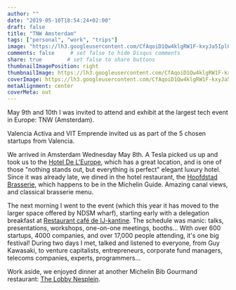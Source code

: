 ```yaml
---
author: ""
date: "2019-05-10T18:54:24+02:00"
draft: false
title: "TNW Amsterdam"
tags: ["personal", "work", "trips"]
image: "https://lh3.googleusercontent.com/CfAqoiD1Qw4klgRW1F-kxyJa5Ipl0Vl7lmQ1ef8SWDGbtcuDuUiHV8HkNN702_pyJ8TxT6dxvnSzyudr9ua7Za53rO-_eA8w38A3cjxjt6Bnybqw6AnNfjCosDdj8ihrFy471jMk5mU=w1920-h1080"
comments: false     # set false to hide Disqus comments
share: true        # set false to share buttons
thumbnailImagePosition: right
thumbnailImage: https://lh3.googleusercontent.com/CfAqoiD1Qw4klgRW1F-kxyJa5Ipl0Vl7lmQ1ef8SWDGbtcuDuUiHV8HkNN702_pyJ8TxT6dxvnSzyudr9ua7Za53rO-_eA8w38A3cjxjt6Bnybqw6AnNfjCosDdj8ihrFy471jMk5mU=w1920-h1080
coverImage: https://lh3.googleusercontent.com/CfAqoiD1Qw4klgRW1F-kxyJa5Ipl0Vl7lmQ1ef8SWDGbtcuDuUiHV8HkNN702_pyJ8TxT6dxvnSzyudr9ua7Za53rO-_eA8w38A3cjxjt6Bnybqw6AnNfjCosDdj8ihrFy471jMk5mU=w1920-h1080
metaAlignment: center
coverMeta: out
---
```


May 9th and 10th I was invited to attend and exhibit at the largest tech event in Europe: TNW (Amsterdam).

<!--more-->

Valencia Activa and VIT Emprende invited us as part of the 5 chosen startups from Valencia.

We arrived in Amsterdam Wednesday May 8th. A Tesla picked us up and took us to the [Hotel De L'Europe](https://www.deleurope.com/), which has a great location, and is one of those "nothing stands out, but everything is perfect" elegant luxury hotel. Since it was already late, we dined in the hotel restaurant, the [Hoofdstad Brasserie](https://hoofdstadbrasserie.nl/), which happens to be in the Michelin Guide. Amazing canal views, and classical brasserie menu.

The next morning I went to the event (which this year it has moved to the larger space offered by NDSM wharf), starting early with a delegation breakfast at [Restaurant café de IJ-kantine](https://www.ijkantine.nl/en/). The schedule was manic: talks, presentations, workshops, one-on-one meetings, booths... With over 600 startups, 4000 companies, and over 17,000 people attending, it's one big festival! During two days I met, talked and listened to everyone, from Guy Kawasaki, to venture capitalists, entrepreneurs, corporate fund managers, telecoms companies, experts, programmers...

Work aside, we enjoyed dinner at another Michelin Bib Gourmand restaurant: [The Lobby Nesplein](https://www.thelobbynesplein.nl/en/index.html).

<script src="https://cdn.jsdelivr.net/npm/publicalbum@latest/dist/pa-embed-player.min.js" async></script>
<div class="pa-embed-player" style="width:100%; height:480px; display:none;"
  data-link="https://photos.app.goo.gl/twHDDZCu4VcidhJB8"
  data-title="106 new photos by Jorge Cortell">
  <img data-src="https://lh3.googleusercontent.com/czr-szb1nOu9slqfr9yxrvTd94wXxUR4qu5AYQ83y3BdbQNrnTjhckbomRxcCeVm8MtJk7XRyjkKx-niN6j1tHuJyDnMCOKaT5gfLkATooay3Xb0RqKltkk5z4Wn83K-K-jHeAkIjLE=w1920-h1080" src="" alt="" />
  <img data-src="https://lh3.googleusercontent.com/lnRTzQx5s2FarLYvuV8G2pV3CdEOv0zxaE0cn9i7CzvZLybR919dqDm9oMV-RGDO5Q4nPXIgOWp6pkjT2iwpgFbKyxI7kT2OR_9xPls76VJtg-adxYgGnuLXC_phzOtl8_O7SMcYl8I=w1920-h1080" src="" alt="" />
  <img data-src="https://lh3.googleusercontent.com/_xwI8oHXuWbdiWn2wZlZD54HThfU1JQmRKNF_8A0M_1F4ko_hDDp_IzfAGSb60avBDYOtqMMDI_EhCARD1d546u6VmaNhORfmm_NM7c8EXmzPKkOT6E-4sbn1zasNSQuY8nsYtRk7Y4=w1920-h1080" src="" alt="" />
  <img data-src="https://lh3.googleusercontent.com/MLJXqdoFymb0NTBPixU-azgSmjsjhsj4zVeBBxNJ0MGDE7AGBZnheHP1BSFUYOrX_77daXjkhNXRd7sakUttkNKHOgAPw_QRfstbo6ysd5P3egr7pHib9qBPX9YE86h5NX0yw8qCSRA=w1920-h1080" src="" alt="" />
  <img data-src="https://lh3.googleusercontent.com/VmTuhE2PoJYl25kUfJEl6MzsF3prYSr-UjNbzxFF14scyQnyMJfbICEHM3acvIsyQ_k3esgYnpjJ6LkB3qJW-fhisOT5yF1QRjorAKM10KRZCTmEWg41x9zU58PzImr5oTHNXDZXpVU=w1920-h1080" src="" alt="" />
  <img data-src="https://lh3.googleusercontent.com/ZOIXt-5IHGvM5Jk-xigc9BEi6l2vpd68AjGwgdW5yXa2weYolNgbmS6J6toRSkA-vUQ6pHl-Wlg4myP4XhjUTZH2gse8YCpWrfpRhgiAq9HE_Qc-1lydfoo7T0gmGUUagTRc7C56J5U=w1920-h1080" src="" alt="" />
  <img data-src="https://lh3.googleusercontent.com/rLTm6EeaK_OzBHaz8dxaI0lJr_ctGd4D_h5e7Ytt5urCwIjnYc39ol7xNep9x2n9Xnu_e27w_5qnsbFe88B5xNxYJW63eqpYkSDWko1n0gx1HHiJNSuBv5oXUf-aKi8AU9JlehPSqfE=w1920-h1080" src="" alt="" />
  <img data-src="https://lh3.googleusercontent.com/Tzbm9q15a3dU-6u0hW3tBtDZHu1wRpBy81KBAnVYZEKKUThuQWb7mVMqswmIUBvUnj9aLzH7H2_LvCIL-FW6df_Mv2EE7TaG0ORoC9xUkV1bLUVNlFw2ij9_8B18QQgiWUeGcNCqDXA=w1920-h1080" src="" alt="" />
  <img data-src="https://lh3.googleusercontent.com/lo4CFTcnpSHPws3wzsWwupgqVpBnzD2fEIsf68fcfDBz-FvYLsWGzOlSzkB6u0G-fT9bdWRdhN2j7esPxpsSdeKA97X-gFZGRl8NloSbotOmT6cfDjoZFogj17TqrGgYd3YIAVa3bMI=w1920-h1080" src="" alt="" />
  <img data-src="https://lh3.googleusercontent.com/3-gV-31wGtvwfZqphPEPKFDNcoMu3o2NYe5lUIBghutqhQ57IwF55mSXCM7oNOkr1OXrHz9bRPEryZZoZ3jd3G6iMyDB3yqw3YDruEwCJX4GGw-alYq_5LTX_HnLNVP-Gel61GXBpc4=w1920-h1080" src="" alt="" />
  <img data-src="https://lh3.googleusercontent.com/3A1ChTnlwQmi7kocqHQ65gmYpvdBApmdB2mdos64VRWzZ7-9SJLV1zHSeqcU-EPNCBmtyiHIYJ0fqE4ZD5c8W1zITiGgEM6V5_xRbCdzj6X2awFsBOqgAtaGRf2UuQjKK9ZiOtd24PA=w1920-h1080" src="" alt="" />
  <img data-src="https://lh3.googleusercontent.com/G3_ItVoQeAYTG6jVKjKxWj9_8ALWjtCWcz4tGJDsW5Dob7J4CDLtpxzNse8BU0Fln_o6-rnP5gJR6376XaV1ykIEcTVvnPfZqz7GfbiPht28AC9kIX3IKeqTp1FJQxlckV5Nr_rsG80=w1920-h1080" src="" alt="" />
  <img data-src="https://lh3.googleusercontent.com/6WhN9lcgPBeCRjpOzIQxXAbsbMIXV4iIPnJvWmraM0-P3CcrcGNM24YuKWmUNhP6gx_-Q8A5G-qVlQI1l_3rGe2m_dQ_xI1vCC8sxAGYkB-tv_m0LHmDKImGpqnMAUpSkkvouwM9TpE=w1920-h1080" src="" alt="" />
  <img data-src="https://lh3.googleusercontent.com/_LmH2-LjTUfvFo6I_C6B1HQPUDCC2yw2tR-U0h4LJ0U_dURuWTqYKfWLvkwQpX8DG-4Ziu1CJuN0zw1nuOF41RwlVr2ISh3SxjOWAv9ie2U_e_3e2EkVV5__2gPsk1x-vA4w2b_QH24=w1920-h1080" src="" alt="" />
  <img data-src="https://lh3.googleusercontent.com/2yM2oxcBoRQxgd451HALERNtgdXDhSQAhcOwoxz8cXyvPOeDQz5QUd5zfa6asuMx8rZSZ-eexK1EkrA_Lvv__nCeTSiwrStDrBy0Rt5-9siaNKAH12f_3nCp7MtNMgKV7ZHcLy_0D6c=w1920-h1080" src="" alt="" />
  <img data-src="https://lh3.googleusercontent.com/eU4leCTCgz8PtWFBL3OpUgSOAK_TZRPhsxsqDFbADFR0hLUQvKnpFQ7mK6q23KxmIQdTs21eTUvoT9WMQ3L3IwIUf1g1N42wn7WujIugIsc3FvTawgeOznmRyXo2HNkQ7_cUUMs5m0Q=w1920-h1080" src="" alt="" />
  <img data-src="https://lh3.googleusercontent.com/-wxt18qWr53FUXuI4akPKzTC-HHhv5oPQnXuEPHv3_cn3V0u_vfJaiwqX1UCuRDGH4Rrev-um5ukWhl6kgHYgJ4EzDxsw9jco24gu3ZtAlmfJPHIVTru2xNbcpARuW4HkKMLMGuHd24=w1920-h1080" src="" alt="" />
  <img data-src="https://lh3.googleusercontent.com/_VhjSAOdio3bmqEQA4LXND3NrIIhgGdZFiuxLCm_Y849fZR50zQVpCBgiXHEffFfTx0XZdBYyC00WlG71eCUVV6SDiQKHLlHY8yd0T2_Kesp5ruyT7KWxlh8B_DvrOFNWNU9t3zaS1A=w1920-h1080" src="" alt="" />
  <img data-src="https://lh3.googleusercontent.com/MZ_a4LGNOvuijmwyqZPCaOCT-8VB8TqcyTs3x_rhayKbAOnauQ_9WfMWJFvhbrl8rlfMAzp4XFtsecZsf4sZZBvJy1q8ZYLjtZ2cfGn2QczxA7mHbhACYAJMSFhZ32QEnDL_zdU4kV8=w1920-h1080" src="" alt="" />
  <img data-src="https://lh3.googleusercontent.com/Zoov1QHvQyT3IeiDkvaseEm30VqbCutB7dFKm4aAOTajKPMUY89GU68uTcib8KdEB2XtcPA4ijmjlxbJZ_ZfYMKoSTg2Q3YmFxj6Ly-9BSaG4ak7mkQeGyh5uZDqoD56P2WU1M3_o5o=w1920-h1080" src="" alt="" />
  <img data-src="https://lh3.googleusercontent.com/6mEbhp_c7OdLSN_EW6lOsGKYpAPko-qqZgZB7lUWWbjqeTz9ZjFvdN7iQL88rvhKhMvxtXAA6lM2i48NeksVEYvjgjoaHgT2z6hgEbCw-rH9hkYDDdFb-Atk4RhroFLyJWByeVdavfw=w1920-h1080" src="" alt="" />
  <img data-src="https://lh3.googleusercontent.com/zfhyfGeezzjpv4z0Q-v_jltxnj7DcEkau6uSreiT9BKimo9vPcTRDImRYCZDdbIkK7ZsXsVzpj7W6LcgcuvG5gdP-7o6G0Yb6kXhUEn9i-Kv-6_bXVKGnYyQGqT8ZBWOsQIGYraD2Tw=w1920-h1080" src="" alt="" />
  <img data-src="https://lh3.googleusercontent.com/P9NtF2_WgxNJ9fIXs_RPSTE_p411FJVeMntbWQ6yjjeX1Bf74-dq5hJ5of0oXvxVdPA20MhOmaYFID5ObrIYI2R0GAIkdqAd1Q3o_y5MjnBqmxDKsege7Nox2qqY_6YYaha1KDHpNOc=w1920-h1080" src="" alt="" />
  <img data-src="https://lh3.googleusercontent.com/hBqzR8iL19O8pJt_T82KdQsZLw7y3Kgd8FP9M0OP5fMGxHkaCnEu3WN_Z3eKvhzWeuf9rQgGqS2eNfLm-W480KuurD8I0iYJtBqMT8wZjwyyJkgSl3vMAkvBoCX_-DGzxOTp1u8a3AA=w1920-h1080" src="" alt="" />
  <img data-src="https://lh3.googleusercontent.com/i8WlGpD09XX_BqJmL0-X9Zfqe0ZhrW3qDqMrx5zQpmQQl8U9dhhrlXNyWgfM7JSb6-Y5Cjrj24-prRvjt5b39urZAtdxWhAIL63tjtXH-6aElLH8Bo_tKES6k5Ctu-JHIPZEhSblYDg=w1920-h1080" src="" alt="" />
  <img data-src="https://lh3.googleusercontent.com/zXhv2u0GOc9FfmzHbxVxdk8ZvH-yC6vHvar70JnYHxQSnSt7kY7qZ_s2X51jEI5JyQ911XlAUFXCVIZ09uRI8evJ6YUkpm-QNz2NBhEyekaGP8Nk96HFRRtZgbE_IH22jmZ1F499wfc=w1920-h1080" src="" alt="" />
  <img data-src="https://lh3.googleusercontent.com/Tno-EzQ3o5Te2u6zziQXQsO2RJbqMMvRaRS7bRgp-d7iXhfLW51Ba9jED5HdUEjHNcFqha03UjaBv6g9UP4-WJpbJVZ4ELDzST9cE3fXWqdmtVRNlDNo68Ql-4GA7pqf4PgwrBouD-g=w1920-h1080" src="" alt="" />
  <img data-src="https://lh3.googleusercontent.com/6FRnqvjs-2NIEGAbxyHhhq5R6KjDs-bwQDDXLbzb7f_gafABSDVrKOE8dXHOSQ0F6rJmWo2dreplbLClhpxVjhkt1Hk4_P9rCrU65vG61Ok3ZS3D7CGttovN6fLK5mXvmpe7AxOXCL0=w1920-h1080" src="" alt="" />
  <img data-src="https://lh3.googleusercontent.com/UYBq_FCKtz4X0as_UIaqUVuYzx9hwnSGqt-U7ovtj7ZVman9BsLk80SeG6xmwKXsGL33aTUijnpOKZwm5Hj6wAij4bLR6Cc_cVZngrSP4h523lsloPU9BDjHGXk478Sn8nIYsEOiExs=w1920-h1080" src="" alt="" />
  <img data-src="https://lh3.googleusercontent.com/6Fd7enZONghd2iXIF5l55ZxWl2Uyt3bXtNsLb4iZIX9v0Yh9pUH1cOvupDaFiAh73r7B-TnR3eipsZgFgVgffhL4Tud-COUj9xs5ORyfoGQO3nm_m2Odf5EFtBy2nmS-SKwcQiuf6BI=w1920-h1080" src="" alt="" />
  <img data-src="https://lh3.googleusercontent.com/TW1WTKxaLKJDC_n9ZHw7zG0fa7qHb9V6ODKz0XSgNdoSu1LaxS4Up6VXEgbjNSXmwwY2AP4LU051ro_NxpqrWOUgE3kRsGgLUcZTZN3VcaDHkcRyyRDMtSNkBxBbYdXXcuL61sflUJw=w1920-h1080" src="" alt="" />
  <img data-src="https://lh3.googleusercontent.com/InY85X2SfoX1GIDhIBb5qKYrOnRW3pnFSa-wLldB6SKa3tHLviZIcz0p3AMZNTu0vx7Two1ahl22FyjQtK5MJLMKKTntkV5wt5k710xhm2bku9PYhHIvK8PLlauCW_JVliqGfUZLA_w=w1920-h1080" src="" alt="" />
  <img data-src="https://lh3.googleusercontent.com/DlH5c8d0uINHA4vUgXFa-baYoCtCdr3wU0X0ih3CKq3PbdtGa8YTEWoDgbaapvCdwJzUhoJ_zTkviCJw10otkTyClMKeDncWLlAwOD2_Au9XckSWWx_ZyCe3Y62pfS2Eb6cuyBCAULU=w1920-h1080" src="" alt="" />
  <img data-src="https://lh3.googleusercontent.com/AuN-gboJrzSL59Y_h0pcJJGtifTHGkzgjrTHGu5xos3IUyUexNCLqhdRWdNzpcVgUP7Tg3f_qOK5QN2_ybhGbHIGrZfUjZr4J-5h34uontCvE890VQZrjwyDv_0hVHXhC1xVlGuD81s=w1920-h1080" src="" alt="" />
  <img data-src="https://lh3.googleusercontent.com/pmyHpNMlTzTqyEf41XAJHTm3qWu9ItnEztu9rPLl13AwN9B4criVzGwRWmXotKKyd-5Zo9LZuphCzKNScqmqGHHOqB4DUyFjZbnp5vBLAbylRwlSSb_kfghvT3uuGvWK67a9AGKvkbc=w1920-h1080" src="" alt="" />
  <img data-src="https://lh3.googleusercontent.com/EnrW5IvggfadjOmzdxi8ZthV03YgriiJ-X0_BdacusTzgifYxpr3Pp5ROWBSH9948ouybHnCR1fLLjMXGBBzGpZNXxRks_TqA-o09o082-jDhrkUjPYcr6ykjAFv2AM51bwmyLxNavY=w1920-h1080" src="" alt="" />
  <img data-src="https://lh3.googleusercontent.com/YzsvZz-SN3NUpaERAnVbqnY2sziahbmzwTl-w_K1rdWB1mGnyaPzrge4LWjERmJVgDYf1UtYqfbaX1wDxM3kP3rmdF9k4MMkMmskp2zxbUm454gzTVfeeWXy4RpyMLz3KAeSnv2LstE=w1920-h1080" src="" alt="" />
  <img data-src="https://lh3.googleusercontent.com/EZTr0zGOop_c7TDTvYt9FtxjyUlWntAd1VWcaeZqYJ_9QK5QpqEcEX_095Q8ENeHAD6VJzVO1thKqJjo9Tt2khoha7xmX3CTU6ZeN_e5FgsBjypnqmM-rOW_Y3n9-TdnzpPhIQFK8eU=w1920-h1080" src="" alt="" />
  <img data-src="https://lh3.googleusercontent.com/mizlepNa3f-EsnxAQZfKVFpz7HNOAYt4z55cXwMrQbU0FtVjuv8O_RVHDjPU5f3L6-GTJQMhFdiGck06nSI1D6h3ckI1uQ4-Hu7xsTyBBNfa7G_PCCpQEwY0k5gmDJgoYTXHxTeH-UY=w1920-h1080" src="" alt="" />
  <img data-src="https://lh3.googleusercontent.com/J44TSV1Qh1T-H3FdKdr38Hrq97RuzMLE-EGzg6PgDscXkUk8INeXHfrFuKcG9vRj8p0j0C1-y-i-uETfnE4GNhDpnPzhw2ksLIXR4Qb9osXun3ovSxIi5QcuqtZx4XzuD8u0MTLQgHA=w1920-h1080" src="" alt="" />
  <img data-src="https://lh3.googleusercontent.com/0nD0WYJJJDBCSo3k88J9bp4wvk_7snwCc5U6scfhQv9O86KVpyBsYf7W-amIfjLPR9H7oOHu8mKDExyhBGHyNHCCUceLdGwBn8cEL0rcw1TlCLE-89J1TNd2TE1d_FI7ivlqnoYLr-w=w1920-h1080" src="" alt="" />
  <img data-src="https://lh3.googleusercontent.com/IAB2wfMXXCSnpu0k2_wdVAYsASd192SPC7HnPfBkBnQiCXuVUEw4nwrgJFOu75kChB3CJM2AEGGMJarB1hpBojXyk6peEL6wtwmfYEH3t1wY7iWpy-owic6RpVX5qvg3HDtCRIiOcC0=w1920-h1080" src="" alt="" />
  <img data-src="https://lh3.googleusercontent.com/ur73GlZkLKWv7K9cmQtNCuAozgZTlWgn5bMD6l-cfwnlpuyM3QVIGcuEy1NzkeIBnAnIh6i992nqFBqJXDRV2r7L4a7L5rGxcwZy15k1zMJKXXYLvEj0wwmgBQrAKWSi-DUCTCA-x5A=w1920-h1080" src="" alt="" />
  <img data-src="https://lh3.googleusercontent.com/y_PJjjsYOHD3BMQexfv2_iOiYNVyWSZYEJ2SsJ5TS39_L4K407biHJ_VbrTDKWrdebX7qxgOyxUOZ7zIV5wtdIH3SIHk99tnKVDIipXheUwPljXcr6r6tRrU28XTVtESTWT_AzGMTCI=w1920-h1080" src="" alt="" />
  <img data-src="https://lh3.googleusercontent.com/dV2OSlX_ZQ0FYnsW718pxNWo76pmSeD6jX1X3RI774CjW8-81U2zHInpEiU7nTsJxGTV_NsVvNT9gJtsaQpGs_ya4vlu7By-Rg7OmMGqqwq_cZlmObUkDmDH31S7gUHVUVXw5Z8YmTk=w1920-h1080" src="" alt="" />
  <img data-src="https://lh3.googleusercontent.com/g1JSVBzyXafVMGX992YzJ1GcMIr5V6NttYB7vAhpWxmJ0vJCbSr15BhzZryHRIy7BNpJsq6PtmJDSTP3Mo-myNXz3tZfNl4pUoB7yk3BS1bxOUrqHJ893E8RiYrx7kRUAUb91zAuqOA=w1920-h1080" src="" alt="" />
  <img data-src="https://lh3.googleusercontent.com/cotF227I_8D7W5Kb9dTuPZz2r844RocV9xAAy2TLHfcMDgTvujW4HFYWwE8iLr1dzx2Wo1KMr3lVtuuaOeZ0ozmBi4joEJJoKnJfWwlAg9eewbtxTyfTPcIwBD24hk1kjmJGUnpjWH4=w1920-h1080" src="" alt="" />
  <img data-src="https://lh3.googleusercontent.com/N9nQYdRDjroK0Xf7VEbV2I9y5C49esLdoJT6pSO2dMeff9rP6z6MxSuwO68JxJkdru_meOHqiKstJ1zftpNfq5CMmcsONojB17gGV-av99yl6tlHYhBIvl6cBaenHmXJpB-Jofm-UhA=w1920-h1080" src="" alt="" />
  <img data-src="https://lh3.googleusercontent.com/9rMnb_44J4Wdhr5pE2LYNSF_Ul10Ctoq7PCoiNT1DByj0YDxLTJAXcogT0VoKluuP9c3RlisnJEp1LR0Q01xdh9FThqc1hsJ0gTZjpvKWTegn94gD1ORYleOjInrSZrlrHS2RqevRWg=w1920-h1080" src="" alt="" />
  <img data-src="https://lh3.googleusercontent.com/xa8_jhQhs8efxKc7qEhkHUIgevCIMf0D50gROMeyNcy3RIhv_Es2RWehGDZbkBtBlHCjL3jtNxFBs7kxV-vXOZMDmIsRAc9-S5R1tMLsHJaXr2C8eyrXwQoI0S_sBx_UDRfx9kAcf38=w1920-h1080" src="" alt="" />
  <img data-src="https://lh3.googleusercontent.com/ZCoTgGvykUYeMMujOJLgk8R33wC1jEBwL7_HO_daPI6QchDSuhjGqwRhWo6-J04czpxartQzXqRHdasMzyMo_kFd834Zb2KojatuFbFWg-qBSS7pEXCGddHkvXrVZnGG7umhA0xVOLw=w1920-h1080" src="" alt="" />
  <img data-src="https://lh3.googleusercontent.com/ySKq_SGvadvN-aHdlAT0r93b0kcMWemXF5AaFzw_eeK5GnMW_MP1I7XEkHaHyEVr7Nnu-eLKC-towv_ESfjtJCNzNRjixf105VSPcmRaiN7SsWJ7HCTtDem7Rs1URt5HMWskodFVVho=w1920-h1080" src="" alt="" />
  <img data-src="https://lh3.googleusercontent.com/J2GwSieJ04Ar5_PTwgyoZCPOTZ9mbbHjiTHjCmfhdhA9lkMg_qe9ys0q6rOCWORyc87r2KwWHvMBJlbRDH0u9XocA-get0WOUUvhg2gjpUQHY-VPkJb3RPBeVFws9iipgl73JSDubYU=w1920-h1080" src="" alt="" />
  <img data-src="https://lh3.googleusercontent.com/38VBih1ZJxT9laAOkUbWLNekfU5dgZ9B9wuBjxSlp-hUd-CFmOICvB5SZJjDLwh3pgli2254_bNptiXTpdZpyI4leX8CN8SdL2JLpEZZx4XntdFGU8N0YpshD4qxTHrbHi5QJcSYJrk=w1920-h1080" src="" alt="" />
  <img data-src="https://lh3.googleusercontent.com/nJrqdCHSZh-B-kKaFA05rpmLNQnXYwwz6vDl842PIJ0iSdSkj42hzbdHsiH653PyAbhL1WY6JJOTjn3Mh2KlD6UQ8asnm0Gu49VXQ-hIc7UlMfVTL_Qe-PNBfWA5af5I_pajJH01SBE=w1920-h1080" src="" alt="" />
  <img data-src="https://lh3.googleusercontent.com/hLh8JFbWdMCgO0ii87qLmRExK_zbvaxcBu91l70su5AwrRnxOSB4Hlv5mdfx6ezJt6fHJiry4-FPgZNVkhZ-mo5Fz9XeLFxEUQV7MVwyEiQRikeSK04G-P1EXxXXEeU2r92vAmOFwR4=w1920-h1080" src="" alt="" />
  <img data-src="https://lh3.googleusercontent.com/2j_JqLpfZIEzZtV2ZqjbnzfD5dllZwgm04g1Xjn0RagLmQudPUwOrNutQHSwNOW_o98Y34G8kGk4Ad-TDycxCsv6MA2gh4f--gLRp7qNzpSXOT6eO3BOo7V7OgrpCtL046X8GM2aVuk=w1920-h1080" src="" alt="" />
  <img data-src="https://lh3.googleusercontent.com/wKsgDTXipV91gryLvKMr-_wrVUZKv6KuU0-tMUJ2DE_6JRL5ZzaTBik-Cpu5XUgd-kj_SZQh8Si05kFejSUCi2p8uZdqlYD45UapGskBGChbFFdO-FDZH-NyVIKmYpKOIq3x2Uuzqco=w1920-h1080" src="" alt="" />
  <img data-src="https://lh3.googleusercontent.com/Rxv1vG0nxnaIf4fBapH9HdSkviYksh-sIjAqRqR3IuDjVe4eHuF3JTHwiLHhJnAhZkSqx7osKBirz2YnBJchuC2ojVjDbUPiCKdWQlB3eCm_ddiAowuXOE9bGCmXN6LTHZ-j8p3WpnU=w1920-h1080" src="" alt="" />
  <img data-src="https://lh3.googleusercontent.com/enrMXozRlU9CPTyX-1dXmNRMoOTeIo-nDlFFRZ33sY1KyDm0usMuNEvNRoIWekryKoHlMSEk8hU4_fdZEZLgwOfFzuBYpHyYFwyshfWN9aiTh1y43zHIInBMbsK7U_cEUn2m0OuY2T8=w1920-h1080" src="" alt="" />
  <img data-src="https://lh3.googleusercontent.com/_DZ9X5wTYQKUtYHJZuTDfNx0r0UuilIBlS3ANo1lDhqHnvmBeASnzALwxVlu-cFm1G_O_iAkpvFhV71fLX32GWFIOHdLf7_0U-XvMKgaVcQi3fDoRYqS6mQ7JWzLzgVlfW_ntMGSZNo=w1920-h1080" src="" alt="" />
  <img data-src="https://lh3.googleusercontent.com/9-gatDzLc48cd93QJvhRz4fkGU7ikKCGZRZ7vCfH02KPJax_8Q5wjHixd57KddELWzhAUe-dnZFjwkJy0wMqO3azrMOEh6fgJKfpjxv8QOaCvG-49785BWJKYkF7HletFjr4S_eVknc=w1920-h1080" src="" alt="" />
  <img data-src="https://lh3.googleusercontent.com/iF__hCSk_xdLrQQ3Fv0nt0dbZca7JrWBC2XKk3_NkPhbzw-kZV2ujTFO9A0IrkUp2xKl_AY_RgKeKunEAMDJW9LLL2seQ6zj9OGX8RqcUaODByShpNUthTQVws-3VsxTeHHqO20Bg8g=w1920-h1080" src="" alt="" />
  <img data-src="https://lh3.googleusercontent.com/6BJ80wHCyFp08FNYd97Ibpp7ZllU7nUyVkwCKlUou9DyCh9NsmR6eCsFXS0ARuInpWVJ-zZxM5bkFTFm3t1jgHcDiv6o6FfupjO0PP_vSHwMmbv7JYr2-r6b9_YLuyTmTFMMhvl2Utw=w1920-h1080" src="" alt="" />
  <img data-src="https://lh3.googleusercontent.com/RGysR67j75u1WecL0bFfbqx4n2_QgE-yDV6HTDGUj3X8gKgN2q6ZTjXdGfbpxUA0o_6ZHfmQR2vykDwUwgcFf0IA6isCO488JVNQTKXaZ0a85RdKLWsWuA-STI6IDd3anZFdna1akb8=w1920-h1080" src="" alt="" />
  <img data-src="https://lh3.googleusercontent.com/QChxr2_VcLl57VjrSd0ebTbN2KmcjXrqZhySq0ss74M9Etgk4GSMKhjzWEKzWW_z_QOA8rZpYoCtfz_mtdS5VuVhtfOEqjIL3BVjaTwIaUgd0mxW5U2ihVB6UaAXzWrxnE9qWlVJgWw=w1920-h1080" src="" alt="" />
  <img data-src="https://lh3.googleusercontent.com/ALBt2elAI2LE3T8dmlNXus9eqyTmwpD9TloaPDCdcbIuFieYSBCIKUl2kkplG6zDKLe9kI2dDs6WMOSCvqm52ofMDzI6qACneeKopVdv2eEaAvKTm1dfJQfVcBh0b_Qpn5tJbeb25i4=w1920-h1080" src="" alt="" />
  <img data-src="https://lh3.googleusercontent.com/-n6k1s_dSzniDOJXSZZxYIM7ValMFfBXZqdu4GE9xu87aGj6eIbPPECR4qUT60HALHZ2r9ojJGYzmwAv7pCRP_NCY5bQ7kkwr_2vuLm-OARFyarWNohogfJ87fP-XZpPNQqzxrmSGtw=w1920-h1080" src="" alt="" />
  <img data-src="https://lh3.googleusercontent.com/LSmzkPzsqDDn2qsYbZsLSudGfnLccRDDISogBO5HLQxWMXzgb0-jQe79wLoepySUs9NrMRQ2Hhy9Ijs-PMxRwdlFJXR5RoXbjg6V_EI4hVlRIhukUt0t2GaR007u8XSTyB6KuxSNl38=w1920-h1080" src="" alt="" />
  <img data-src="https://lh3.googleusercontent.com/wqBL5C8bfDht3PhtAmSrE-7Co1M1kNGN5QrIn4nXfuRoY24_33zUzEmUl8-7SbQUZEUcLre0TZBFdrZ_3cOc_3V_sLsJtViXqNGq1wUhgtw4XsmIkC0oqriavrb3zXVjA16Wqe0QVDw=w1920-h1080" src="" alt="" />
  <img data-src="https://lh3.googleusercontent.com/2-BcVPXZrSuHwttyJL-CxswzyF2RY7yfRfSI8mY3Lcp9ThtuKHpLUQaCUu_5d8vM7J8HYuqc-bJGfdjt2TDDFMdNu3ATRP-h9BpTGcc2heDJPk1sU4tbvz-IGowOpFc1BNjjd1PoZYA=w1920-h1080" src="" alt="" />
  <img data-src="https://lh3.googleusercontent.com/wrRGg2GwTS74-VnPA0lnGED9iqXl9HuPLvoMTPDcxPZ8mMNe7B_MshgD6GSDN8j1vg0yZe_IJyKxcpINYwqhmnyhDKq-MH3tfXIdkSNjYwamjLlZf6_082Vd18Fp-a5fUDrWoB8BNt0=w1920-h1080" src="" alt="" />
  <img data-src="https://lh3.googleusercontent.com/AfoFR3pQN4KZRtI_Xs38LS2fF2vmQgNtXPLwRNihmmsIB0zGm7GcH9KNyGVYPUDHcsWiIJ9YRlYrlpOtBnB6K9Er09_lVq3WrnxGVnlVoruN__8-nqZouMNiNGfn-3vJjrwlCkTXYSk=w1920-h1080" src="" alt="" />
  <img data-src="https://lh3.googleusercontent.com/T5sY_E99BzSLNCkbJdOjUWnw37-ZwKlW--8BNZCXTqaOT7d3vuQyn7Jz9is_2Vk3k5o85ztRqJXzBiaQYqg1-HiAwUmTTWwuHDpvubEwSrwaRhpUJPBX_xcHCNXJ3wSvDiW7d7Z6CB8=w1920-h1080" src="" alt="" />
  <img data-src="https://lh3.googleusercontent.com/Y6r2t5ry5t7EoqEcFBGGpZpP43u-mNbuE-_E9YffxGvYKinqeiYYiwb4PkREaFBFbsUgG_wQmdatJ7f-C264t4pW_E6o6jQogQs-_TW-vMXF_TyJTUmUkKv_oRvfAh0r5f3mNWSfzSI=w1920-h1080" src="" alt="" />
  <img data-src="https://lh3.googleusercontent.com/n1mpbSzR_im2TWr-Y6COXK7hlQmMsbxCAkG6-AY0FFdT3hVCtK-z93FsqPlyRNW46wL1GkvwbbA44QCWT6L4kQzef9n-6sYEGad8PUyhqFqkqPjl3t3a3a3wDs0BDid1gsT5cLbOiDU=w1920-h1080" src="" alt="" />
  <img data-src="https://lh3.googleusercontent.com/4Q78tJnaWVgZguc8jax5IjYIqRGMIa7gGKNeAtHmTi6uf_B4vFTDme-8YORnpsOhjp5KV7ztSgLyejw4lUhkRavfoUTdiGhviPpAlDebpq0yq7NcYe6sNTqVODUf273xgLeTZW6c-cs=w1920-h1080" src="" alt="" />
  <img data-src="https://lh3.googleusercontent.com/V3TfujEThSSES-3JL5BYVZdRljrPbPOQb1TO0cjpRK4O893hpqy4kXWP2aneuGfuQSPwzMGrKVjX-Y67RuudwIZ4ff7hE8jQKh9K0wRlZ7CTmWNFT0CGE_ljjIpVTv5cGFZOMu5RRWk=w1920-h1080" src="" alt="" />
  <img data-src="https://lh3.googleusercontent.com/SojDHswnu_nf-BaMo0L5jwKXACUeSS7Ek4DJEg18MbijyR0WuxDW5Tz-QIDIV9CMFrShuQLX-KrwxJbfdxf9Et4bedqLOKYBX2wfhX6YPte_aTlv6lWZSiUaDUWCGp2RwknobN_scac=w1920-h1080" src="" alt="" />
  <img data-src="https://lh3.googleusercontent.com/S9I3M93MeUtDP0ZZs_jyD1clRRsyGIORj2yKL9whZ1nSZQdB5n8FuNAM5mR5XPvxUrrzFVXFKGE73j22Hg8zn1J-B1tYTo0Yw7N4nc0XkAMNug_4-vF0ylsmJFhkcMpIq0gBkpyWSjM=w1920-h1080" src="" alt="" />
  <img data-src="https://lh3.googleusercontent.com/QJduxozBS86nRXocWDtIwo3-obcfx84c9YLDNMEh0uiU0CMYv15TzSjB5gBcNsxqaM0gzsz1nMqC5QpJbT5Fp8IdjAS6rO2PBG99178G-tbuB9BbgykGUMWL9SeMaobTxiTl0oxwCQU=w1920-h1080" src="" alt="" />
  <img data-src="https://lh3.googleusercontent.com/dNPHRbOaMfTkwPvv-gettZSqbTzep-xpmQsV8FO6G1Z2OJQktvSIRXUJsTxMDyqmjxgcJRggk3PkaCT5twOnOiD_lNczcCU14dayEDbNrH0uCml3BSYDX6iz1Y_JCqpef03LX3V8CCs=w1920-h1080" src="" alt="" />
  <img data-src="https://lh3.googleusercontent.com/DXF40pnMjXV7b06719mvfa_Zen-RmVS4jy-aHqidERK4CtB56Iq6__Xr02ALmY6ujGU4_1uporKldbmGZhO3RseYg2gxyfIjIE4JqyVQXMWA7gF3yj167pVkp5rCX8yyENCBavpwJIU=w1920-h1080" src="" alt="" />
  <img data-src="https://lh3.googleusercontent.com/1w5k_ZuQJE_MVSGjKobZszVgM2dDytJ3n4zToBjKcCExfyQAnuhEZheA-Qxu65-4QOO5l-K2X7NuoZ6YUbDethcFsFlMcfWrutZE61F-q_f2PEX392Rwkfz3Ke80NXecSdHYuUEKxIg=w1920-h1080" src="" alt="" />
  <img data-src="https://lh3.googleusercontent.com/v4TOy70RD6W4AnrLgl5w9q0N3qPF56OqFxhHlNiVLw8Bh4hfcwIbpglWU9DAUB5GSko3U714O9CjFiL-eiWcMVBHNyPeeNKsNpJ-r5wLxvjVIfNS7YA9ugubUPzkosUWkpyvfB9m61k=w1920-h1080" src="" alt="" />
  <img data-src="https://lh3.googleusercontent.com/UbT9u_PjsqqowP2P-OsfLwGv_XU2WTIKNUHr4UkYwd2Fl77diu860OQU8mbmVWS7mdLFEmq_RaiLDSEpiLbKlUppA3d-iuk9k1I43cJJTpzhKu2kN9gnLuBdGonIIXIEkNkNeGSXmz4=w1920-h1080" src="" alt="" />
  <img data-src="https://lh3.googleusercontent.com/b6CNeIRT8KBmf2DgBU35ZwdZbaNMH7o1JIz70DEuGTpk75xTwhFtLFpSgjPCpNwki01b54k1p5iOAo0I42NC-ctFZRX6LtJLtGO-r7CMnwxEYkSqas-CsswPZpEee093XzmFuZmz1qI=w1920-h1080" src="" alt="" />
  <img data-src="https://lh3.googleusercontent.com/i-8j-Z-yu8jGVXeVUrldSdeufkMTyatxwr_t7UKM-VRYMQ8NZgdqpHmNtK3uhi9HR5YxHKukAAqNPuuaTzbucwULSKP6gJynmUdaIdu9f8C7lZyflhKQVS-YAwUqMfYq-S7cwnnv9SQ=w1920-h1080" src="" alt="" />
  <img data-src="https://lh3.googleusercontent.com/U6tgpNKOGPIV7cBskq3yMIp-_m-_duulEG03bwYsDCVU3Lasz7EvSCRS62YJN6G26P85eRZHVWexUo2iVqzuvaat0CEcTZlOw2tmaDdpWQfhpEaYCYLT2_itgOp_9PtAF4YcDoC-lF0=w1920-h1080" src="" alt="" />
  <img data-src="https://lh3.googleusercontent.com/InnfS8PqO6HUSyvNP6RSPagErPmr9fwIj--Gs-LOrDcGargSuIkDbUSFALekpDvNAi3oBkmDSx1Y8QkeIommX4iQyiqDMFvlFG5OxJB-ULxLOemHjVTh4XispzMxGfIeIyNGqR5P4QM=w1920-h1080" src="" alt="" />
  <img data-src="https://lh3.googleusercontent.com/5tbjfyoF93HNNu12HivGhG1PSgAB7KjzrZuqh7CjaMnoqatAtXqB8yTIXUiAfPnEquzGFHkuXh4lW5BzGTtodNaJKTHq5Hf-wkK5ayA1Kc_kLs1TBuCej6YNRxAXtsTKmG7GqP3YWio=w1920-h1080" src="" alt="" />
  <img data-src="https://lh3.googleusercontent.com/qMq0pY8Q053t9WpIkUpG3gY0XAXbHhX2jU2PNMQtRU97KZ3Yz2lrhOWpyQGjQPeWhtheljG3aUmh5ozOJCHixAbeHphi23adV93Nt_rlH41zBl0P8LWOWEOsZsGwwx_PVIP7ZatHbjY=w1920-h1080" src="" alt="" />
  <img data-src="https://lh3.googleusercontent.com/VwiNhvtouBrHCwym85_qlSgjYsm1kitBfgBQfGyU2QaCgspnc_19KQdIW6drze3SAvZc5hHX-fuSjXP83oH1H6Z4RZIilpKBJP4cmGMx8BSzRVcXVBmSM2Mq5ayEu1dQ-iXoeAaYNYU=w1920-h1080" src="" alt="" />
  <img data-src="https://lh3.googleusercontent.com/ybB_De5VcsaFUNhaW_xQVxWyPp8_s1bykI9X513pPsv2UV2FYZBSl9Xvhwpy19EnTpHEBMG7Iu9Qn1G2cjHELJeo1CUJoUI93_n42GAhWtOkqkHnIfSzUjM8J3mJM_clm5ocABjyMTk=w1920-h1080" src="" alt="" />
  <img data-src="https://lh3.googleusercontent.com/moySvYqAYWRZkB0n830rcI5WPNCkqXFtRTkmJ53H0S1qBGwbCg18huU1Q_qqKufVPhW7gwMCXq-q4_i3vE3qQ0rB6G62-7SIngzkp_7PHIcfvj4JUcS1j9kR7c8GR1jfjEzDWgqwn9E=w1920-h1080" src="" alt="" />
  <img data-src="https://lh3.googleusercontent.com/g5A2lR6z-GZFb4mI0eBV8dUGrUG79qLndmfISzEPrjT2JJsuMPcTp7INxD0WVTQryFdGKvqv1-06pcpeM735sRYcyGPCe7-0ln6898ZOZC4ylqS-dJdYGdqqisBau6vl_aEQFP8smTk=w1920-h1080" src="" alt="" />
  <img data-src="https://lh3.googleusercontent.com/3PgCAYO_4mlcP5QUyK1WefHeRy4P_r6ZOcGNVo6QYTOsCwwuDetjBo5mWr0mEmbBLDaef1Tr1FhUzG-V8q948RIlvFh4reEJyfM1bRlBDBAdFxCHpqh1OQZ-2NqFBVC94-RU4iPXM7Y=w1920-h1080" src="" alt="" />
  <img data-src="https://lh3.googleusercontent.com/R1iMIAK5Jd_aixmV3OvLGjFSb_M5N0-apeB7B6fEnIyk0F4OV03r0BpoHK9aGysj-00QHE90v3tqhFt0YAsIrff4fxUuFAWAQdG-azRtBoQQNBkuGZ7j83IFnteExOvBitAl4v3Z6Js=w1920-h1080" src="" alt="" />
  <img data-src="https://lh3.googleusercontent.com/i3De4opl16BaYft7PdwZcl_xI_2JBqF7Z36-gSKL-Xv02QJ6aqX0HwjCAKIrTY6czp0zhAZanrocJCiGVo7ZD_lf3jT09RcNFGiTRLIPZDEZK9ncwdJStSBDXs9eMh-Kq-4AUzCw7ps=w1920-h1080" src="" alt="" />
  <img data-src="https://lh3.googleusercontent.com/Wj2cry5IXTtMB64br2jCYu_Zlre8LktqeK2nr8y-ooQfpn6PEPhTcO5EyKPfc9SA86D4Fl8g-HIR-SoQONe1aDgME9llGkwWKUkc86QKv0j3Zj3jRtthidpqq05DoRkRuDRTeNP0EuE=w1920-h1080" src="" alt="" />
  <img data-src="https://lh3.googleusercontent.com/q67jp6D5qvzNIrkInrqQcCy3Jkoe9D3mmf9U52J4yQ0HQHgHJjlVQeBD-pFXO0gwYh9ARm9YU1DUA8_FB2HSTRWZJ6SVXmfDWtuj_12x3cOoMOwzwwVA7oiAG4NDexI3um02YQWCzsc=w1920-h1080" src="" alt="" />
  <img data-src="https://lh3.googleusercontent.com/FrnZYNlSsdNZl2RKPr7sR8dx3hPpigKu6-2mCVi1ssR60S3yn2UmI37KfUl3nq54lgg6sAPA-VeKzt6xVWjFctfNKHbbf8LCX2O_rnKlTM7jElJYRxf1HcpmVpOxH2vw62498TRg7_Q=w1920-h1080" src="" alt="" />
  <img data-src="https://lh3.googleusercontent.com/Tgwd6iNh0OsJBHjEdnaKAKSmbZjraETIszJZLf5OabfO9qBFqPAMnusL_k87VGFpWARczL3J-bHsNPyYm5nG5vio3DXTiuRkLdqpXGtMMsoxRl6YplW6tBGEzboS8iIU05_5sL-SZ4U=w1920-h1080" src="" alt="" />
  <img data-src="https://lh3.googleusercontent.com/DmtjovoS2dfCm_-6LFJmr-b65lhgcfSSkHN-YU5LNkHvHkNJxI8AnpjhR5htFERcyjKutW9-88OsXSAfUEq3HpiCpAUIhi-57lLlxwHS4-5oyK1aHqxhH0cleyUu3aQN3NFAxKmIm9U=w1920-h1080" src="" alt="" />
  <img data-src="https://lh3.googleusercontent.com/E_02aNebR1KSkQnHBcU9g5cnnvDWktV4D6Cp7wX-COoUnzT4bID0BurWGhPzd8d6eu-ASuNaSzdOc_X581sxj867MyE5pqdmafRSgrLYMQ5wUK6xFKF1MBlwXs7qc-btjytOugFZXQA=w1920-h1080" src="" alt="" />
  <img data-src="https://lh3.googleusercontent.com/yvEEnO86wJaoCIpQVCXJWICcEPovtHNA9JzF72UyuCh6Xp53Sm6lyFbw85_jP8haW4760jl9UVzcjNvnu_hgLMS2yToXckZxCFaRJhdARz6-_DurjDm4IXqhdgZJHzy6RbqLW71h6iA=w1920-h1080" src="" alt="" />
</div>
